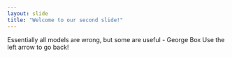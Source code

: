 ```yaml
---
layout: slide
title: "Welcome to our second slide!"
---
```

Essentially all models are wrong, but some are useful - George Box
Use the left arrow to go back!
